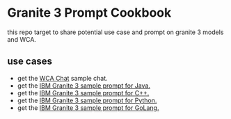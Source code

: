 # Granite 3 Prompt Cookbook

this repo target to share potential use case and prompt on granite 3 models and WCA.

## use cases

- get the  [WCA Chat](./WCA_chat.md) sample chat.
- get the  [IBM Granite 3 sample prompt for Java.](./granite_3_prompt_java.md)
- get the  [IBM Granite 3 sample prompt for C++.](./granite_3_prompt_cpp.md)
- get the  [IBM Granite 3 sample prompt for Python.](./granite_3_prompt_python.md)
- get the  [IBM Granite 3 sample prompt for GoLang.](./granite_3_prompt_golang.md)